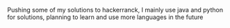 Pushing some of my solutions to hackerranck, I mainly use java and python for solutions, planning to learn and use more languages in the future
